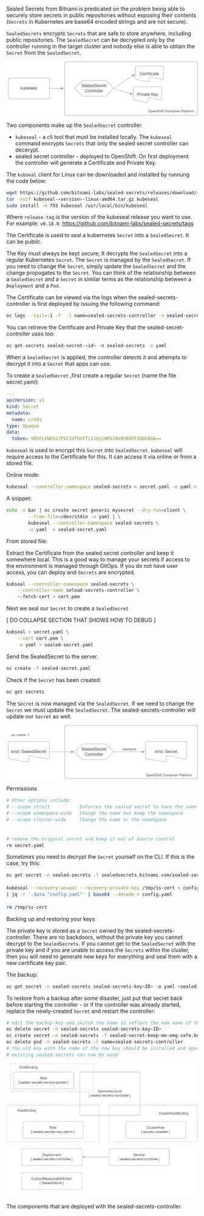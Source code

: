 Sealed Secrets from Bitnami is predicated on the problem being able to securely store secrets in public repositories without exposing their contents (`Secrets` in Kubernetes are base64 encoded strings and are not secure).

`SealedSecrets` encrypts `Secrets` that are safe to store anywhere, including public repositories. The `SealedSecret` can be decrypted only by the controller running in the target cluster and nobody else  is able to obtain the `Secret` from the `SealedSecret`.

![](img/sealed-secret-components.png?raw=true "The SealedSecret controller generates the assymetric key pair for encryption and decryption") 

Two components make up the `SealedSecret` controller. 
* `kubeseal` - a cli tool that must be installed locally. The `kubeseal` command encrypts `Secrets` that only the sealed secret controller can decerypt. 
* sealed secret controller - deployed to OpenShift. On first deployment the controller will generate a Certificate and Private Key. 

The `kubseal` client for Linux can be downloaded and installed by runnung the code below: 

```bash 
wget https://github.com/bitnami-labs/sealed-secrets/releases/download/<release-tag>/kubeseal-<version>-linux-amd64.tar.gz
tar -xvzf kubeseal-<version>-linux-amd64.tar.gz kubeseal
sudo install -m 755 kubeseal /usr/local/bin/kubeseal
```
Where `release-tag` is the version of the kubeseal release you want to use. For example: `v0.18.0`.
https://github.com/bitnami-labs/sealed-secrets/tags

The Certificate is used to seal a kubernetes `Secret` into a `SealedSecret`. It can be public. 

The Key must always be kept secure; It decrypts the `SealedSecret` into a regular Kubernetes `Secret`. The `Secret` is managed by the `SealedSecret`. If you need to change the `Secret`, simply update the `SealedSecret` and the change propogates to the `Secret`. You can think of the relationship between a `SealedSecret` and a `Secret` in similar terms as the relationship between a `Deployment` and a `Pod`.  

The Certificate can be viewed via the logs when the sealed-secrets-controller is first deployed by issuing the following command: 

```bash 
oc logs --tail=-1 -f  -l name=sealed-secrets-controller -n sealed-secrets 
``` 

You can retrieve the Certificate and Private Key that the sealed-secret-controller uses too: 

```bash
oc get secrets sealed-secret-<id> -n sealed-secrets -o yaml 
```






When a `SealedSecret` is applied, the controller detects it and attempts to decrypt it into a `Secret` that apps can use. 




To create a `SealedSecret` ,first create a regular `Secret` (name the file secret.yaml): 

```yaml 
---
apiVersion: v1 
kind: Secret
metadata:
  name: creds
type: Opaque
data: 
  token: VEhFLVNFQ1JFVC1UT0tFTi1JUy1NRS1NV0hBSEFIQUhBSA==
```
`kubeseal` is used to encrypt this `Secret` into `SealedSecret`. `kubeseal` will require access to the Certificate for this. It can access it via online or from a stored file. 

Online mode: 

```bash 
kubeseal --controller-namespace sealed-secrets < secret.yaml -o yaml > sealed-secret.yaml 
```
A snippet: 

```bash
echo -n bar | oc create secret generic mysecret --dry-run=client \
		--from-file=/dev/stdin -o yaml | \
		kubeseal --controller-namespace sealed-secrets \
		-o yaml  > sealed-secret.yaml
```

From stored file: 

Extract the Certificate from the sealed secret controller and keep it somewhere local. 
This is a good way to manage your secrets if access to the environment is managed through GitOps. If you do not have user access, you can deploy and `Secrets` are encrypted. 


```bash 
kubseal --controller-namespace sealed-secrets \
	--controller-name selead-secrets-controller \  
	--fetch-cert > cert.pem  
```

Next we seal our `Secret` to create a `SealedSecret` 
 
 [ 	DO COLLAPSE SECTION THAT SHOWS HOW TO DEBUG ]

```bash  
kubseal < secret.yaml \
	--cert cert.pem \
	-o yaml > sealed-secret.yaml 
```
Send the SealedSecret to the server. 
```bash
oc create -f sealed-secret.yaml  
```

Check if the `Secret` has been created: 
```bash
oc get secrets 
```
The `Secret` is now managed via the `SealedSecret`. If we need to change the `Secret` we must update the `SealedSecret`. The sealed-secrets-controller will update our `Secret` as well. 


​![](img/sealed-secret-flow.png?raw=true "Title") 

Permissions 



```bash
# Other options include: 
# --scope strict           Enforces the sealed secret to have the same name and namespace as the child object, the secret. This is the default behaviour.
# --scope namespace-wide   Change the name but keep the namespace  
# --scope cluster-wide     Change the name or the namespace 


# remove the original secret and keep it out of source control 
rm secret.yaml 
```

Sometimes you need to decrypt the `Secret` yourself on the CLI. If this is the case, try this: 

```bash
oc get secret -n sealed-secrets -l sealedsecrets.bitnami.com/sealed-secrets-key -o yaml >/tmp/ss-cert

kubeseal --recovery-unseal --recovery-private-key /tmp/ss-cert < config-bundle-secret.yaml \
| jq -r '.data."config.yaml"' | base64 --decode > config.yaml

rm /tmp/ss-cert 
``` 

Backing up and restoring your keys

The private key is stored as a `Secret` owned by the sealed-secrets-controller. There are no backdoors, without the private key you cannot decrypt to the `SealedSecrets`. If you cannot get to the `SealedSecret` with the private key and if you are unable to access the `Secrets` within the cluster, then you will need to generate new keys for everything and seal them with a new certificate key pair.

The backup: 
```bash 
oc get secret -n sealed-secrets sealed-secrets-key<ID> -o yaml >sealed-secret-keep-me-omg-safe.key
``` 
To restore from a backup after some disaster, just put that secret back before starting the controller - or if the controller was already started, replace the newly-created `Secret` and restart the controller:

```bash 
# edit the backup key and switch the name to reflect the new name of the key 
oc delete secret -n sealed-secrets sealed-secrets-key<ID> 
oc create secret -n sealed-secrets -f sealed-secret-keep-me-omg-safe.key 
oc delete pod -n sealed-secrets -l name=sealed-secrets-controller
# the old key with the name of the new key should be installed and operational. 
# existing sealed secrets can now be used 
```

![](img/sealed-secret-architecture.png?raw=true "Title") 

​The components that are deployed with the sealed-secrets-controller. 
